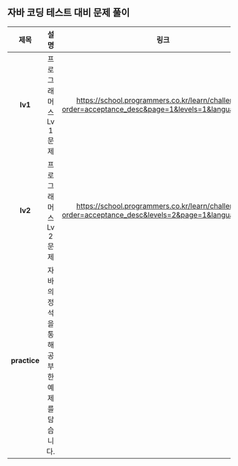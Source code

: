 ## 자바 코딩 테스트 대비 문제 풀이

|제목|설명|링크|
|:---:|:------------------------:|:---:|
|**lv1**|프로그래머스 Lv 1 문제|https://school.programmers.co.kr/learn/challenges?order=acceptance_desc&page=1&levels=1&languages=java|
|**lv2**|프로그래머스 Lv 2 문제|https://school.programmers.co.kr/learn/challenges?order=acceptance_desc&levels=2&page=1&languages=java|
|**practice**|자바의 정석을 통해 공부한 예제를 담습니다.|
